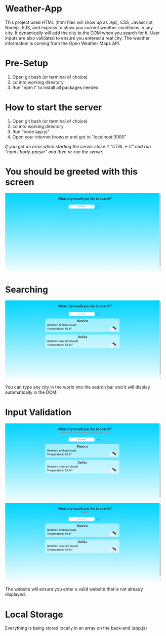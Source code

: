 # Weather-App

<p>This project used HTML (html files will show up as .ejs), CSS, Javascript, Nodejs, EJS, and express to show you current weather conditions in any city. It dynamically will add the city to the DOM when you search for it. User inputs are also validated to ensure you entered a real city. The weather information is coming from the Open Weather Maps API.</p>

<h1>Pre-Setup</h1>
<ol>
  <li>Open git bash (or terminal of choice)</li>  
  <li>cd into working directory</li>
  <li>Run "npm i" to install all packages needed</li>
</ol>

<h1>How to start the server</h1>
<ol>
  <li>Open git bash (or terminal of choice)</li>  
  <li>cd into working directory</li>
  <li>Run "node app.js"</li>
  <li>Open your internet browser and got to "localhost:3000"</li>
</ol>

<p><em>If you get an error when starting the server close it "CTRL + C" and run "npm i body-parser" and then re-run the server.</em></p>

<h1>You should be greeted with this screen</h1>
<img src="/images/Screenshot 4.png">

<h1>Searching</h1>
<img src="/images/Screenshot 1.png">
<p>You can type any city in the world into the search bar and it will display automatically in the DOM.</p>

<h1>Input Validation</h1>
<img src="/images/Screenshot 2.png">
<img src="/images/Screenshot 3.png">
<p>The website will ensure you enter a valid website that is not already displayed.</p>

<h1>Local Storage</h1>
<p>Everything is being stored locally in an array on the back-end (app.js)</p>
